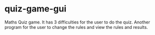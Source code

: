 # quiz-game-gui
Maths Quiz game. It has 3 difficulties for the user to do the quiz. Another program for the user to change the rules and view the rules and results. 
